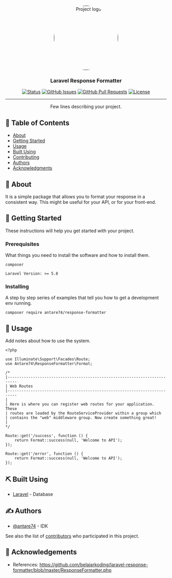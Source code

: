 <p align="center">
  <a href="" rel="noopener">
 <img width=200px height=200px style="border-radius:50%" src="https://avatars.githubusercontent.com/u/52792087?v=4" alt="Project logo"></a>
</p>

<h3 align="center">Laravel Response Formatter</h3>

<div align="center">

[![Status](https://img.shields.io/badge/status-active-success.svg)]()
[![GitHub Issues](https://img.shields.io/github/issues/kylelobo/The-Documentation-Compendium.svg)](https://github.com/kylelobo/The-Documentation-Compendium/issues)
[![GitHub Pull Requests](https://img.shields.io/github/issues-pr/kylelobo/The-Documentation-Compendium.svg)](https://github.com/kylelobo/The-Documentation-Compendium/pulls)
[![License](https://img.shields.io/badge/license-MIT-blue.svg)](/LICENSE)

</div>

---

<p align="center"> Few lines describing your project.
    <br> 
</p>

## 📝 Table of Contents

- [About](#about)
- [Getting Started](#getting_started)
- [Usage](#usage)
- [Built Using](#built_using)
- [Contributing](../CONTRIBUTING.md)
- [Authors](#authors)
- [Acknowledgments](#acknowledgement)

## 🧐 About <a name = "about"></a>
It is a simple package that allows you to format your response in a consistent way. This might be useful for your API, or for your front-end.
## 🏁 Getting Started <a name = "getting_started"></a>

These instructions will help you get started with your project.

### Prerequisites

What things you need to install the software and how to install them.

```
composer
```
```
Laravel Version: >= 5.8
```

### Installing

A step by step series of examples that tell you how to get a development env running.

```
composer require antare74/response-formatter
```

## 🎈 Usage <a name="usage"></a>

Add notes about how to use the system.
```
<?php

use Illuminate\Support\Facades\Route;
use Antare74\ResponseFormatter\Format;

/*
|--------------------------------------------------------------------------
| Web Routes
|--------------------------------------------------------------------------
|
| Here is where you can register web routes for your application. These
| routes are loaded by the RouteServiceProvider within a group which
| contains the "web" middleware group. Now create something great!
|
*/

Route::get('/success', function () {
    return Format::success(null, 'Welcome to API');
});

Route::get('/error', function () {
    return Format::success(null, 'Welcome to API');
});

```
## ⛏️ Built Using <a name = "built_using"></a>

- [Laravel](https://www.mongodb.com/) - Database

## ✍️ Authors <a name = "authors"></a>

- [@antare74](https://github.com/antare74) - IDK

See also the list of [contributors](https://github.com/antare74) who participated in this project.

## 🎉 Acknowledgements <a name = "acknowledgement"></a>

- References: https://github.com/belajarkoding/laravel-response-formatter/blob/master/ResponseFormatter.php
